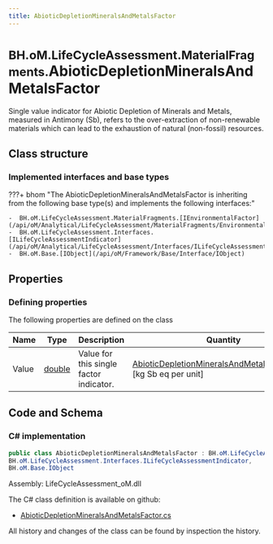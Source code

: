 ```yaml
---
title: AbioticDepletionMineralsAndMetalsFactor
---
```


# <small>BH.oM.LifeCycleAssessment.MaterialFragments.</small>**AbioticDepletionMineralsAndMetalsFactor**

Single value indicator for Abiotic Depletion of Minerals and Metals, measured in Antimony (Sb), refers to the over-extraction of non-renewable materials which can lead to the exhaustion of natural (non-fossil) resources.

## Class structure

### Implemented interfaces and base types

???+ bhom "The AbioticDepletionMineralsAndMetalsFactor is inheriting from the following base type(s) and implements the following interfaces:"

    -  BH.oM.LifeCycleAssessment.MaterialFragments.[IEnvironmentalFactor](/api/oM/Analytical/LifeCycleAssessment/MaterialFragments/EnvironmentalFactors/IEnvironmentalFactor)
    -  BH.oM.LifeCycleAssessment.Interfaces.[ILifeCycleAssessmentIndicator](/api/oM/Analytical/LifeCycleAssessment/Interfaces/ILifeCycleAssessmentIndicator)
    -  BH.oM.Base.[IObject](/api/oM/Framework/Base/Interface/IObject)


## Properties



### Defining properties

The following properties are defined on the class

| Name             | Type             | Description      | Quantity         |
|------------------|------------------|------------------|------------------|
| Value | [double](https://learn.microsoft.com/en-us/dotnet/api/System.Double?view=netstandard-2.0) | Value for this single factor indicator. | [AbioticDepletionMineralsAndMetalsPerQuantity](/api/oM/Dimensional/Quantities/Attributes/AbioticDepletionMineralsAndMetalsPerQuantity) [kg Sb eq per unit] |


## Code and Schema

### C# implementation

``` C# title="C#"
public class AbioticDepletionMineralsAndMetalsFactor : BH.oM.LifeCycleAssessment.MaterialFragments.IEnvironmentalFactor,
BH.oM.LifeCycleAssessment.Interfaces.ILifeCycleAssessmentIndicator,
BH.oM.Base.IObject
```

Assembly: LifeCycleAssessment_oM.dll

The C# class definition is available on github:

- [AbioticDepletionMineralsAndMetalsFactor.cs](https://github.com/BHoM/BHoM/blob/develop/LifeCycleAssessment_oM/MaterialFragments\EnvironmentalFactors\AbioticDepletionMineralsAndMetalsFactor.cs)

All history and changes of the class can be found by inspection the history.
